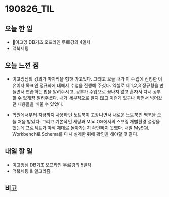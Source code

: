 # 190826_TIL
## 오늘 한 일
- 이고잉 DB기초 오프라인 무료강의 4일차
- 맥북세팅 
##

## 오늘 느낀 점
- 이고잉님의 강의가 마지막을 향해 가고있다. 그리고 오늘 내가 이 수업에 신청한 이유이자 목표인 정규화에 대해서 수업을 진행해 주셨다. 엑셀로 제 1,2,3 정규형을 만들면서 연습하는 법을 알려주시고, 공부가 수업으로 끝나지 않고 혼자서 다시 공부할 수 있게끔 알려주셨다. 내가 세부적으로 알지 않고 이런게 있구나 하면서 넘어갔던 내용들을 배울 수 있었다. 

- 학원에서부터 지금까지 사용하던 노트북이 고장나면서 새로운 노트북인 맥북을 오늘 처음 받았다. 그리고 기본적인 세팅과 Mac OS에서의 스프링 개발환경 설정을 했는데 프로젝트가 아직 제대로 돌아가는지 확인하지 못했다. 내일 MySQL Workbench로 Schema를 다시 설계한 뒤에 확인을 해야할 것 같다.

## 내일 할 일
- 이고잉님 DB기초 오프라인 무료강의 5일차
- 맥북세팅 & 알고리즘
##

## 비고